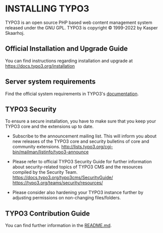INSTALLING TYPO3
================

TYPO3 is an open source PHP based web content management system released
under the GNU GPL. TYPO3 is copyright © 1999-2022 by Kasper Skaarhoj.

Official Installation and Upgrade Guide
---------------------------------------

You can find instructions regarding installation and upgrade at
https://docs.typo3.org/installation


Server system requirements
--------------------------

Find the official system requirements in TYPO3's [documentation](https://docs.typo3.org/system-requirements).

TYPO3 Security
--------------

To ensure a secure installation, you have to make sure that you keep
your TYPO3 core and the extensions up to date.

* Subscribe to the announcement mailing list. This will inform you about
  new releases of the TYPO3 core and security bulletins of core and
  community extensions.
  http://lists.typo3.org/cgi-bin/mailman/listinfo/typo3-announce

* Please refer to official TYPO3 Security Guide for further information
  about security-related topics of TYPO3 CMS and the resources compiled
  by the Security Team. https://docs.typo3.org/typo3cms/SecurityGuide/
  https://typo3.org/teams/security/resources/

* Please consider also hardening your TYPO3 instance further by
  adjusting permissions on non-changing files/folders.

TYPO3 Contribution Guide
------------------------

You can find further information in the
[README.md](README.md#contributing).
